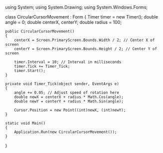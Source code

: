 using System;
using System.Drawing;
using System.Windows.Forms;

class CircularCursorMovement : Form
{
    Timer timer = new Timer();
    double angle = 0;
    double centerX, centerY;
    double radius = 100;

    public CircularCursorMovement()
    {
        centerX = Screen.PrimaryScreen.Bounds.Width / 2; // Center X of screen
        centerY = Screen.PrimaryScreen.Bounds.Height / 2; // Center Y of screen

        timer.Interval = 10; // Interval in milliseconds
        timer.Tick += Timer_Tick;
        timer.Start();
    }

    private void Timer_Tick(object sender, EventArgs e)
    {
        angle += 0.05; // Adjust speed of rotation here
        double newX = centerX + radius * Math.Cos(angle);
        double newY = centerY + radius * Math.Sin(angle);

        Cursor.Position = new Point((int)newX, (int)newY);
    }

    static void Main()
    {
        Application.Run(new CircularCursorMovement());
    }
}
